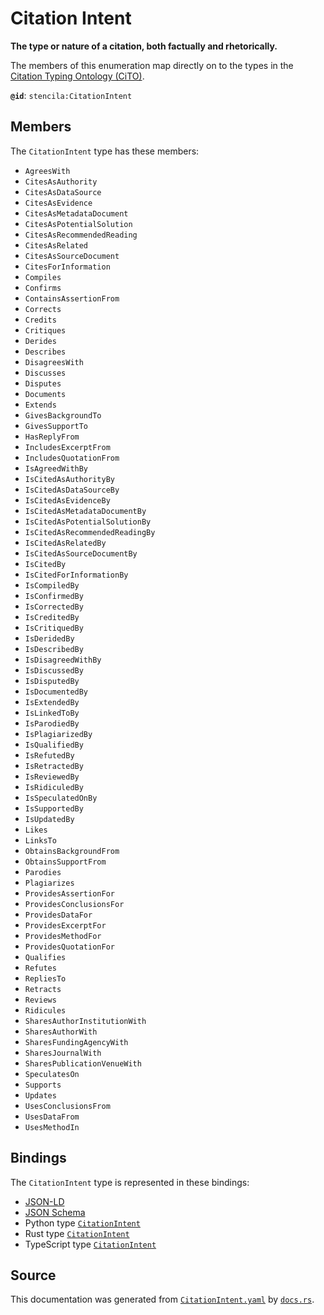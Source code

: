 # Citation Intent

**The type or nature of a citation, both factually and rhetorically.**

The members of this enumeration map directly on to the types in the [Citation Typing Ontology (CiTO)](http://www.sparontologies.net/ontologies/cito).


**`@id`**: `stencila:CitationIntent`

## Members

The `CitationIntent` type has these members:

- `AgreesWith`
- `CitesAsAuthority`
- `CitesAsDataSource`
- `CitesAsEvidence`
- `CitesAsMetadataDocument`
- `CitesAsPotentialSolution`
- `CitesAsRecommendedReading`
- `CitesAsRelated`
- `CitesAsSourceDocument`
- `CitesForInformation`
- `Compiles`
- `Confirms`
- `ContainsAssertionFrom`
- `Corrects`
- `Credits`
- `Critiques`
- `Derides`
- `Describes`
- `DisagreesWith`
- `Discusses`
- `Disputes`
- `Documents`
- `Extends`
- `GivesBackgroundTo`
- `GivesSupportTo`
- `HasReplyFrom`
- `IncludesExcerptFrom`
- `IncludesQuotationFrom`
- `IsAgreedWithBy`
- `IsCitedAsAuthorityBy`
- `IsCitedAsDataSourceBy`
- `IsCitedAsEvidenceBy`
- `IsCitedAsMetadataDocumentBy`
- `IsCitedAsPotentialSolutionBy`
- `IsCitedAsRecommendedReadingBy`
- `IsCitedAsRelatedBy`
- `IsCitedAsSourceDocumentBy`
- `IsCitedBy`
- `IsCitedForInformationBy`
- `IsCompiledBy`
- `IsConfirmedBy`
- `IsCorrectedBy`
- `IsCreditedBy`
- `IsCritiquedBy`
- `IsDeridedBy`
- `IsDescribedBy`
- `IsDisagreedWithBy`
- `IsDiscussedBy`
- `IsDisputedBy`
- `IsDocumentedBy`
- `IsExtendedBy`
- `IsLinkedToBy`
- `IsParodiedBy`
- `IsPlagiarizedBy`
- `IsQualifiedBy`
- `IsRefutedBy`
- `IsRetractedBy`
- `IsReviewedBy`
- `IsRidiculedBy`
- `IsSpeculatedOnBy`
- `IsSupportedBy`
- `IsUpdatedBy`
- `Likes`
- `LinksTo`
- `ObtainsBackgroundFrom`
- `ObtainsSupportFrom`
- `Parodies`
- `Plagiarizes`
- `ProvidesAssertionFor`
- `ProvidesConclusionsFor`
- `ProvidesDataFor`
- `ProvidesExcerptFor`
- `ProvidesMethodFor`
- `ProvidesQuotationFor`
- `Qualifies`
- `Refutes`
- `RepliesTo`
- `Retracts`
- `Reviews`
- `Ridicules`
- `SharesAuthorInstitutionWith`
- `SharesAuthorWith`
- `SharesFundingAgencyWith`
- `SharesJournalWith`
- `SharesPublicationVenueWith`
- `SpeculatesOn`
- `Supports`
- `Updates`
- `UsesConclusionsFrom`
- `UsesDataFrom`
- `UsesMethodIn`

## Bindings

The `CitationIntent` type is represented in these bindings:

- [JSON-LD](https://stencila.dev/CitationIntent.jsonld)
- [JSON Schema](https://stencila.dev/CitationIntent.schema.json)
- Python type [`CitationIntent`](https://github.com/stencila/stencila/blob/main/python/python/stencila/types/citation_intent.py)
- Rust type [`CitationIntent`](https://github.com/stencila/stencila/blob/main/rust/schema/src/types/citation_intent.rs)
- TypeScript type [`CitationIntent`](https://github.com/stencila/stencila/blob/main/typescript/src/types/CitationIntent.ts)

## Source

This documentation was generated from [`CitationIntent.yaml`](https://github.com/stencila/stencila/blob/main/schema/CitationIntent.yaml) by [`docs.rs`](https://github.com/stencila/stencila/blob/main/rust/schema-gen/src/docs.rs).